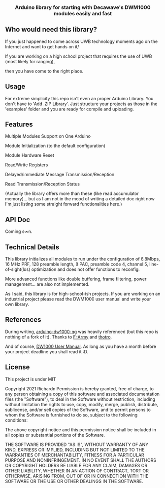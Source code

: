 <div align="center">

### Arduino library for starting with Decawave's DWM1000 modules easily and fast

</div>

Who would need this library?
---
If you just happened to come across UWB technology moments ago on the Internet and want to get hands on it/

If you are working on a high school project that requires the use of UWB (most likely for ranging),

then you have come to the right place.

Usage
---
For extreme simplicity this repo isn't even an proper Arduino Library. You don't have to 'Add .ZIP Library'. Just structure your projects as those in the 'examples' folder and you are ready for compile and uploading.

Features
---
Multiple Modules Support on One Arduino

Module Initialization (to the default configuration)

Module Hardware Reset

Read/Write Registers

Delayed/Immediate Message Transmission/Reception

Read Transmission/Reception Status

(Actually the library offers more than these (like read accumulator memory)... but as I am not in the mood of writing a detailed doc right now I'm just listing some straight forward functionalities here.)

API Doc
---
Coming s∞n.

Technical Details
---
This library initializes all modules to run under the configuration of 6.8Mbps, 16 MHz PRF, 128 preamble length, 8 PAC, preamble code 4, channel 5, line-of-sight(los) optimization and does not offer functions to reconfig.

More advanced functions like double buffering, frame filtering, power management... are also not implemented.

As I said, this library is for high-school-ish projects. If you are working on an industrial project please read the DWM1000 user manual and write your own library.

References
---
During writing, [arduino-dw1000-ng](https://github.com/F-Army/arduino-dw1000-ng) was heavily referenced (but this repo is nothing of a fork of it). Thanks to [F-Army](https://github.com/F-Army) and [thotro](https://github.com/thotro).

And of course, [DW1000 User Manual](https://www.decawave.com/wp-content/uploads/2019/07/DW1000-User-Manual-1.pdf). As long as you have a month before your project deadline you shall read it :D.

License
---
This project is under MIT

Copyright 2021 Richardn
Permission is hereby granted, free of charge, to any person obtaining a copy of this software and associated documentation files (the "Software"), to deal in the Software without restriction, including without limitation the rights to use, copy, modify, merge, publish, distribute, sublicense, and/or sell copies of the Software, and to permit persons to whom the Software is furnished to do so, subject to the following conditions:

The above copyright notice and this permission notice shall be included in all copies or substantial portions of the Software.

THE SOFTWARE IS PROVIDED "AS IS", WITHOUT WARRANTY OF ANY KIND, EXPRESS OR IMPLIED, INCLUDING BUT NOT LIMITED TO THE WARRANTIES OF MERCHANTABILITY, FITNESS FOR A PARTICULAR PURPOSE AND NONINFRINGEMENT. IN NO EVENT SHALL THE AUTHORS OR COPYRIGHT HOLDERS BE LIABLE FOR ANY CLAIM, DAMAGES OR OTHER LIABILITY, WHETHER IN AN ACTION OF CONTRACT, TORT OR OTHERWISE, ARISING FROM, OUT OF OR IN CONNECTION WITH THE SOFTWARE OR THE USE OR OTHER DEALINGS IN THE SOFTWARE.
